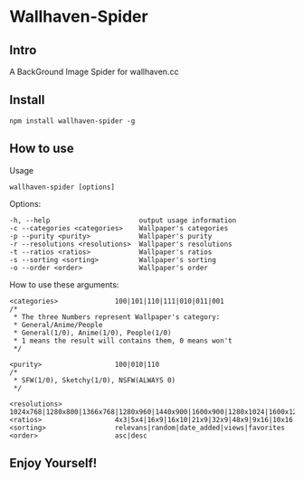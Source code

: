 # Wallhaven-Spider

## Intro

A BackGround Image Spider for wallhaven.cc

## Install

```
npm install wallhaven-spider -g
```
## How to use

Usage

```
wallhaven-spider [options]
```

Options:

```
-h, --help                      output usage information
-c --categories <categories>    Wallpaper's categories
-p --purity <purity>            Wallpaper's purity
-r --resolutions <resolutions>  Wallpaper's resolutions
-t --ratios <ratios>            Wallpaper's ratios
-s --sorting <sorting>          Wallpaper's sorting
-o --order <order>              Wallpaper's order
```

 How to use these arguments:
 
```
<categories>              100|101|110|111|010|011|001
/*
 * The three Numbers represent Wallpaper's category:
 * General/Anime/People
 * General(1/0), Anime(1/0), People(1/0)
 * 1 means the result will contains them, 0 means won't
 */
    
<purity>                  100|010|110
/* 
 * SFW(1/0), Sketchy(1/0), NSFW(ALWAYS 0)
 */
 
<resolutions>             1024x768|1280x800|1366x768|1280x960|1440x900|1600x900|1280x1024|1600x1200|1680x1050|1920x1080|1920x1200|2560xx1440|2560x1600|3840x1080|5760x1080|3840x2160
<ratios>                  4x3|5x4|16x9|16x10|21x9|32x9|48x9|9x16|10x16
<sorting>                 relevans|random|date_added|views|favorites
<order>                   asc|desc

```

## Enjoy Yourself!


